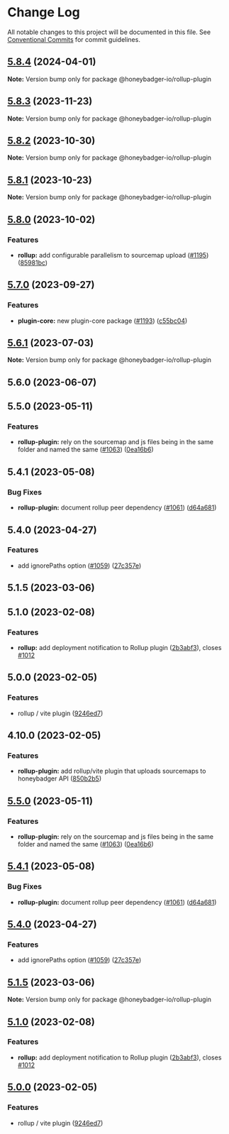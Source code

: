 # Change Log

All notable changes to this project will be documented in this file.
See [Conventional Commits](https://conventionalcommits.org) for commit guidelines.

## [5.8.4](https://github.com/honeybadger-io/honeybadger-js/compare/@honeybadger-io/rollup-plugin@5.8.3...@honeybadger-io/rollup-plugin@5.8.4) (2024-04-01)

**Note:** Version bump only for package @honeybadger-io/rollup-plugin





## [5.8.3](https://github.com/honeybadger-io/honeybadger-js/compare/@honeybadger-io/rollup-plugin@5.8.2...@honeybadger-io/rollup-plugin@5.8.3) (2023-11-23)

**Note:** Version bump only for package @honeybadger-io/rollup-plugin





## [5.8.2](https://github.com/honeybadger-io/honeybadger-js/compare/@honeybadger-io/rollup-plugin@5.8.1...@honeybadger-io/rollup-plugin@5.8.2) (2023-10-30)

**Note:** Version bump only for package @honeybadger-io/rollup-plugin





## [5.8.1](https://github.com/honeybadger-io/honeybadger-js/compare/@honeybadger-io/rollup-plugin@5.8.0...@honeybadger-io/rollup-plugin@5.8.1) (2023-10-23)

**Note:** Version bump only for package @honeybadger-io/rollup-plugin





## [5.8.0](https://github.com/honeybadger-io/honeybadger-js/compare/@honeybadger-io/rollup-plugin@5.7.0...@honeybadger-io/rollup-plugin@5.8.0) (2023-10-02)


### Features

* **rollup:** add configurable parallelism to sourcemap upload ([#1195](https://github.com/honeybadger-io/honeybadger-js/issues/1195)) ([85981bc](https://github.com/honeybadger-io/honeybadger-js/commit/85981bc4be95ff9a61b1ba303e65b35437f30f0b))



## [5.7.0](https://github.com/honeybadger-io/honeybadger-js/compare/@honeybadger-io/rollup-plugin@5.6.1...@honeybadger-io/rollup-plugin@5.7.0) (2023-09-27)


### Features

* **plugin-core:** new plugin-core package ([#1193](https://github.com/honeybadger-io/honeybadger-js/issues/1193)) ([c55bc04](https://github.com/honeybadger-io/honeybadger-js/commit/c55bc048442a274ff568a6fda9a0bd12eac28055))



## [5.6.1](https://github.com/honeybadger-io/honeybadger-js/compare/@honeybadger-io/rollup-plugin@5.6.0...@honeybadger-io/rollup-plugin@5.6.1) (2023-07-03)

**Note:** Version bump only for package @honeybadger-io/rollup-plugin





## 5.6.0 (2023-06-07)

## 5.5.0 (2023-05-11)


### Features

* **rollup-plugin:** rely on the sourcemap and js files being in the same folder and named the same ([#1063](https://github.com/honeybadger-io/honeybadger-js/issues/1063)) ([0ea16b6](https://github.com/honeybadger-io/honeybadger-js/commit/0ea16b64f6fa901856f6a9bfdce4ba00c9db6db2))

## 5.4.1 (2023-05-08)


### Bug Fixes

* **rollup-plugin:** document rollup peer dependency ([#1061](https://github.com/honeybadger-io/honeybadger-js/issues/1061)) ([d64a681](https://github.com/honeybadger-io/honeybadger-js/commit/d64a6819e7d0a43a576387d6dd18739edd1236e2))

## 5.4.0 (2023-04-27)


### Features

* add ignorePaths option ([#1059](https://github.com/honeybadger-io/honeybadger-js/issues/1059)) ([27c357e](https://github.com/honeybadger-io/honeybadger-js/commit/27c357ee02adc4f49062c4b6283c2dc3faf57546))

## 5.1.5 (2023-03-06)

## 5.1.0 (2023-02-08)


### Features

* **rollup:** add deployment notification to Rollup plugin ([2b3abf3](https://github.com/honeybadger-io/honeybadger-js/commit/2b3abf3cc7e11066db7f8a0dc2d20c442ff89673)), closes [#1012](https://github.com/honeybadger-io/honeybadger-js/issues/1012)

## 5.0.0 (2023-02-05)


### Features

* rollup / vite plugin ([9246ed7](https://github.com/honeybadger-io/honeybadger-js/commit/9246ed7cedb3b1e01c87d06d668297690bfcb8e7))

## 4.10.0 (2023-02-05)


### Features

* **rollup-plugin:** add rollup/vite plugin that uploads sourcemaps to honeybadger API ([850b2b5](https://github.com/honeybadger-io/honeybadger-js/commit/850b2b5740d960e7e533b848c09c62a9bb9f63cb))



## [5.5.0](https://github.com/honeybadger-io/honeybadger-js/compare/v5.4.1...v5.5.0) (2023-05-11)


### Features

* **rollup-plugin:** rely on the sourcemap and js files being in the same folder and named the same ([#1063](https://github.com/honeybadger-io/honeybadger-js/issues/1063)) ([0ea16b6](https://github.com/honeybadger-io/honeybadger-js/commit/0ea16b64f6fa901856f6a9bfdce4ba00c9db6db2))



## [5.4.1](https://github.com/honeybadger-io/honeybadger-js/compare/v5.4.0...v5.4.1) (2023-05-08)


### Bug Fixes

* **rollup-plugin:** document rollup peer dependency ([#1061](https://github.com/honeybadger-io/honeybadger-js/issues/1061)) ([d64a681](https://github.com/honeybadger-io/honeybadger-js/commit/d64a6819e7d0a43a576387d6dd18739edd1236e2))



## [5.4.0](https://github.com/honeybadger-io/honeybadger-js/compare/v5.3.2...v5.4.0) (2023-04-27)


### Features

* add ignorePaths option ([#1059](https://github.com/honeybadger-io/honeybadger-js/issues/1059)) ([27c357e](https://github.com/honeybadger-io/honeybadger-js/commit/27c357ee02adc4f49062c4b6283c2dc3faf57546))



## [5.1.5](https://github.com/honeybadger-io/honeybadger-js/compare/v5.1.4...v5.1.5) (2023-03-06)

**Note:** Version bump only for package @honeybadger-io/rollup-plugin





## [5.1.0](https://github.com/honeybadger-io/honeybadger-js/compare/v5.0.0...v5.1.0) (2023-02-08)


### Features

* **rollup:** add deployment notification to Rollup plugin ([2b3abf3](https://github.com/honeybadger-io/honeybadger-js/commit/2b3abf3cc7e11066db7f8a0dc2d20c442ff89673)), closes [#1012](https://github.com/honeybadger-io/honeybadger-js/issues/1012)



## [5.0.0](https://github.com/honeybadger-io/honeybadger-js/compare/v4.10.0...v5.0.0) (2023-02-05)


### Features

* rollup / vite plugin ([9246ed7](https://github.com/honeybadger-io/honeybadger-js/commit/9246ed7cedb3b1e01c87d06d668297690bfcb8e7))
